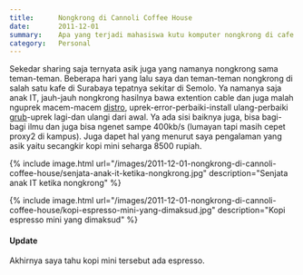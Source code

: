 ```yaml
---
title:      Nongkrong di Cannoli Coffee House
date:       2011-12-01
summary:    Apa yang terjadi mahasiswa kutu komputer nongkrong di cafe
category:   Personal
---
```


Sekedar sharing saja ternyata asik juga yang namanya nongkrong sama teman-teman. Beberapa hari yang lalu saya dan teman-teman nongkrong di salah satu kafe di Surabaya tepatnya sekitar di Semolo. Ya namanya saja anak IT, jauh-jauh nongkrong hasilnya bawa extention cable dan juga malah nguprek macem-macem [distro](http://id.wikipedia.org/wiki/Distribusi_Linux), uprek-error-perbaiki-install ulang-perbaiki [grub](http://en.wikipedia.org/wiki/GNU_GRUB)-uprek lagi-dan ulangi dari awal. Ya ada sisi baiknya juga, bisa bagi-bagi ilmu dan juga bisa ngenet sampe 400kb/s (lumayan tapi masih cepet proxy2 di kampus). Juga dapet hal yang menurut saya pengalaman yang asik yaitu secangkir kopi mini seharga 8500 rupiah.

{% include image.html url="/images/2011-12-01-nongkrong-di-cannoli-coffee-house/senjata-anak-it-ketika-nongkrong.jpg" description="Senjata anak IT ketika nongkrong" %}

{% include image.html url="/images/2011-12-01-nongkrong-di-cannoli-coffee-house/kopi-espresso-mini-yang-dimaksud.jpg" description="Kopi espresso mini yang dimaksud" %}

#### Update

Akhirnya saya tahu kopi mini tersebut ada espresso.
